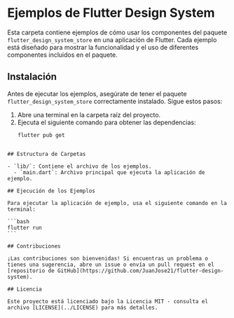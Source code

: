 # Ejemplos de Flutter Design System

Esta carpeta contiene ejemplos de cómo usar los componentes del paquete `flutter_design_system_store` en una aplicación de Flutter. Cada ejemplo está diseñado para mostrar la funcionalidad y el uso de diferentes componentes incluidos en el paquete.

## Instalación

Antes de ejecutar los ejemplos, asegúrate de tener el paquete `flutter_design_system_store` correctamente instalado. Sigue estos pasos:

1. Abre una terminal en la carpeta raíz del proyecto.
2. Ejecuta el siguiente comando para obtener las dependencias:
   ```bash
   flutter pub get
   ```

````

## Estructura de Carpetas

- `lib/`: Contiene el archivo de los ejemplos.
  - `main.dart`: Archivo principal que ejecuta la aplicación de ejemplo.

## Ejecución de los Ejemplos

Para ejecutar la aplicación de ejemplo, usa el siguiente comando en la terminal:

```bash
flutter run
```

## Contribuciones

¡Las contribuciones son bienvenidas! Si encuentras un problema o tienes una sugerencia, abre un issue o envía un pull request en el [repositorio de GitHub](https://github.com/JuanJose21/flutter-design-system).

## Licencia

Este proyecto está licenciado bajo la Licencia MIT - consulta el archivo [LICENSE](../LICENSE) para más detalles.
````
